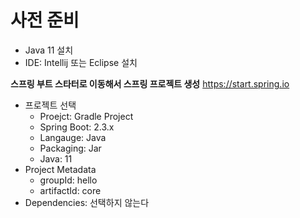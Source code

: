 # 사전 준비

- Java 11 설치
- IDE: Intellij 또는 Eclipse 설치

**스프링 부트 스타터로 이동해서 스프링 프로젝트 생성**
https://start.spring.io

- 프로젝트 선택
    - Proejct: Gradle Project
    - Spring Boot: 2.3.x
    - Langauge: Java
    - Packaging: Jar
    - Java: 11
- Project Metadata
    - groupId: hello
    - artifactId: core
- Dependencies: 선택하지 않는다